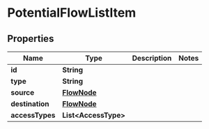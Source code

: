 

# PotentialFlowListItem


## Properties

| Name | Type | Description | Notes |
|------------ | ------------- | ------------- | -------------|
|**id** | **String** |  |  |
|**type** | **String** |  |  |
|**source** | [**FlowNode**](FlowNode.md) |  |  |
|**destination** | [**FlowNode**](FlowNode.md) |  |  |
|**accessTypes** | **List&lt;AccessType&gt;** |  |  |



